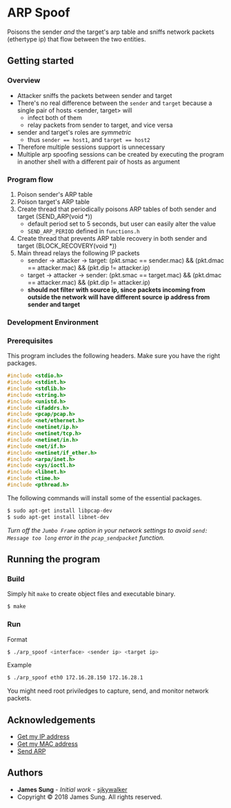 # ARP Spoof

Poisons the sender *and* the target's arp table and sniffs network packets (ethertype ip) that flow between the two entities.

## Getting started

### Overview

* Attacker sniffs the packets between sender and target
* There's no real difference between the `sender` and `target` because a single pair of hosts <sender, target> will
    * infect both of them
    * relay packets from sender to target, and vice versa
* sender and target's roles are *symmetric*
    * thus `sender == host1`, and `target == host2`
* Therefore multiple sessions support is unnecessary
* Multiple arp spoofing sessions can be created by executing the program in another shell with a different pair of hosts as argument

### Program flow

1. Poison sender's ARP table
2. Poison target's ARP table
3. Create thread that periodically poisons ARP tables of both sender and target (SEND_ARP(void *))
    * default period set to 5 seconds, but user can easily alter the value
    * `SEND_ARP_PERIOD` defined in `functions.h`
4. Create thread that prevents ARP table recovery in both sender and target (BLOCK_RECOVERY(void *))
5. Main thread relays the following IP packets
    * sender -> attacker -> target: (pkt.smac == sender.mac) && (pkt.dmac == attacker.mac) && (pkt.dip != attacker.ip)
    * target -> attacker -> sender: (pkt.smac == target.mac) && (pkt.dmac == attacker.mac) && (pkt.dip != attacker.ip)
    * **should not filter with source ip, since packets incoming from outside the network will have different source ip address from sender and target**

### Development Environment

### Prerequisites

This program includes the following headers. Make sure you have the right packages.

```c
#include <stdio.h>
#include <stdint.h>
#include <stdlib.h>
#include <string.h>
#include <unistd.h>
#include <ifaddrs.h>
#include <pcap/pcap.h>
#include <net/ethernet.h>
#include <netinet/ip.h>
#include <netinet/tcp.h>
#include <netinet/in.h>
#include <net/if.h>
#include <netinet/if_ether.h>
#include <arpa/inet.h>
#include <sys/ioctl.h>
#include <libnet.h>
#include <time.h>
#include <pthread.h>
```

The following commands will install some of the essential packages.

```bash
$ sudo apt-get install libpcap-dev
$ sudo apt-get install libnet-dev
```

*Turn off the `Jumbo Frame` option in your network settings to avoid `send: Message too long` error in the `pcap_sendpacket` function.*

## Running the program

### Build

Simply hit `make` to create object files and executable binary.

```bash
$ make
```

### Run

Format

```bash
$ ./arp_spoof <interface> <sender ip> <target ip>
```

Example

```bash
$ ./arp_spoof eth0 172.16.28.150 172.16.28.1
```

You might need root priviledges to capture, send, and monitor network packets.

## Acknowledgements

* [Get my IP address](https://www.sanfoundry.com/c-program-get-ip-address/)
* [Get my MAC address](https://stackoverflow.com/questions/1779715/how-to-get-mac-address-of-your-machine-using-a-c-program)
* [Send ARP](https://github.com/sjkywalker/send_arp)

## Authors

* **James Sung** - *Initial work* - [sjkywalker](https://github.com/sjkywalker)
* Copyright © 2018 James Sung. All rights reserved.

